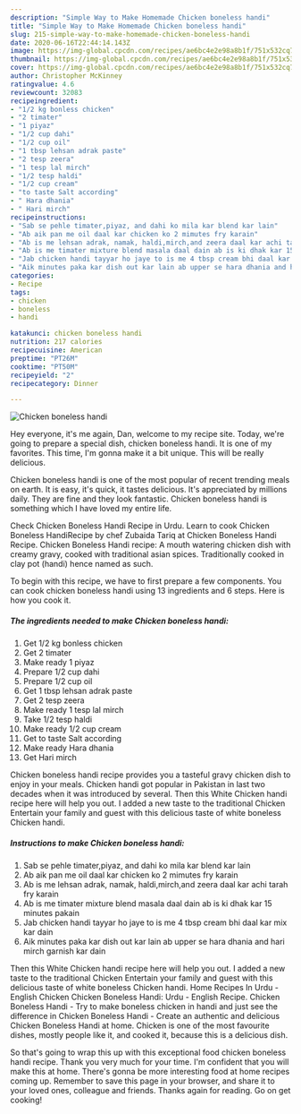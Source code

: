 ```yaml
---
description: "Simple Way to Make Homemade Chicken boneless handi"
title: "Simple Way to Make Homemade Chicken boneless handi"
slug: 215-simple-way-to-make-homemade-chicken-boneless-handi
date: 2020-06-16T22:44:14.143Z
image: https://img-global.cpcdn.com/recipes/ae6bc4e2e98a8b1f/751x532cq70/chicken-boneless-handi-recipe-main-photo.jpg
thumbnail: https://img-global.cpcdn.com/recipes/ae6bc4e2e98a8b1f/751x532cq70/chicken-boneless-handi-recipe-main-photo.jpg
cover: https://img-global.cpcdn.com/recipes/ae6bc4e2e98a8b1f/751x532cq70/chicken-boneless-handi-recipe-main-photo.jpg
author: Christopher McKinney
ratingvalue: 4.6
reviewcount: 32083
recipeingredient:
- "1/2 kg bonless chicken"
- "2 timater"
- "1 piyaz"
- "1/2 cup dahi"
- "1/2 cup oil"
- "1 tbsp lehsan adrak paste"
- "2 tesp zeera"
- "1 tesp lal mirch"
- "1/2 tesp haldi"
- "1/2 cup cream"
- "to taste Salt according"
- " Hara dhania"
- " Hari mirch"
recipeinstructions:
- "Sab se pehle timater,piyaz, and dahi ko mila kar blend kar lain"
- "Ab aik pan me oil daal kar chicken ko 2 mimutes fry karain"
- "Ab is me lehsan adrak, namak, haldi,mirch,and zeera daal kar achi tarah fry karain"
- "Ab is me timater mixture blend masala daal dain ab is ki dhak kar 15 minutes pakain"
- "Jab chicken handi tayyar ho jaye to is me 4 tbsp cream bhi daal kar mix kar dain"
- "Aik minutes paka kar dish out kar lain ab upper se hara dhania and hari mirch garnish kar dain"
categories:
- Recipe
tags:
- chicken
- boneless
- handi

katakunci: chicken boneless handi 
nutrition: 217 calories
recipecuisine: American
preptime: "PT26M"
cooktime: "PT50M"
recipeyield: "2"
recipecategory: Dinner

---
```



![Chicken boneless handi](https://img-global.cpcdn.com/recipes/ae6bc4e2e98a8b1f/751x532cq70/chicken-boneless-handi-recipe-main-photo.jpg)

Hey everyone, it's me again, Dan, welcome to my recipe site. Today, we're going to prepare a special dish, chicken boneless handi. It is one of my favorites. This time, I'm gonna make it a bit unique. This will be really delicious.

Chicken boneless handi is one of the most popular of recent trending meals on earth. It is easy, it's quick, it tastes delicious. It's appreciated by millions daily. They are fine and they look fantastic. Chicken boneless handi is something which I have loved my entire life.

Check Chicken Boneless Handi Recipe in Urdu. Learn to cook Chicken Boneless HandiRecipe by chef Zubaida Tariq at Chicken Boneless Handi Recipe. Chicken Boneless Handi recipe: A mouth watering chicken dish with creamy gravy, cooked with traditional asian spices. Traditionally cooked in clay pot (handi) hence named as such.


To begin with this recipe, we have to first prepare a few components. You can cook chicken boneless handi using 13 ingredients and 6 steps. Here is how you cook it.

<!--inarticleads1-->

##### The ingredients needed to make Chicken boneless handi:

1. Get 1/2 kg bonless chicken
1. Get 2 timater
1. Make ready 1 piyaz
1. Prepare 1/2 cup dahi
1. Prepare 1/2 cup oil
1. Get 1 tbsp lehsan adrak paste
1. Get 2 tesp zeera
1. Make ready 1 tesp lal mirch
1. Take 1/2 tesp haldi
1. Make ready 1/2 cup cream
1. Get to taste Salt according
1. Make ready  Hara dhania
1. Get  Hari mirch


Chicken boneless handi recipe provides you a tasteful gravy chicken dish to enjoy in your meals. Chicken handi got popular in Pakistan in last two decades when it was introduced by several. Then this White Chicken handi recipe here will help you out. I added a new taste to the traditional Chicken Entertain your family and guest with this delicious taste of white boneless Chicken handi. 

<!--inarticleads2-->

##### Instructions to make Chicken boneless handi:

1. Sab se pehle timater,piyaz, and dahi ko mila kar blend kar lain
1. Ab aik pan me oil daal kar chicken ko 2 mimutes fry karain
1. Ab is me lehsan adrak, namak, haldi,mirch,and zeera daal kar achi tarah fry karain
1. Ab is me timater mixture blend masala daal dain ab is ki dhak kar 15 minutes pakain
1. Jab chicken handi tayyar ho jaye to is me 4 tbsp cream bhi daal kar mix kar dain
1. Aik minutes paka kar dish out kar lain ab upper se hara dhania and hari mirch garnish kar dain


Then this White Chicken handi recipe here will help you out. I added a new taste to the traditional Chicken Entertain your family and guest with this delicious taste of white boneless Chicken handi. Home Recipes In Urdu - English Chicken Chicken Boneless Handi: Urdu - English Recipe. Chicken Boneless Handi - Try to make boneless chicken in handi and just see the difference in Chicken Boneless Handi - Create an authentic and delicious Chicken Boneless Handi at home. Chicken is one of the most favourite dishes, mostly people like it, and cooked it, because this is a delicious dish. 

So that's going to wrap this up with this exceptional food chicken boneless handi recipe. Thank you very much for your time. I'm confident that you will make this at home. There's gonna be more interesting food at home recipes coming up. Remember to save this page in your browser, and share it to your loved ones, colleague and friends. Thanks again for reading. Go on get cooking!
